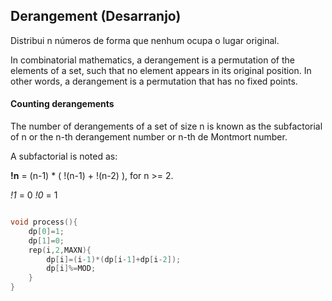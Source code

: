 ## Derangement (Desarranjo)

Distribui n números de forma que nenhum ocupa o lugar original.


In combinatorial mathematics, a derangement is a permutation of the elements of a set, such that no element appears in its original position. In other words, a derangement is a permutation that has no fixed points.

#### Counting derangements 

The number of derangements of a set of size n is known as the subfactorial of n or the n-th derangement number or n-th de Montmort number.

A subfactorial is noted as: 

**!n** = (n-1) * ( !(n-1) + !(n-2) ), for n >= 2.

*!1* = 0
*!0* = 1 

```cpp

void process(){
    dp[0]=1;
    dp[1]=0;
    rep(i,2,MAXN){
        dp[i]=(i-1)*(dp[i-1]+dp[i-2]);
        dp[i]%=MOD;
    }
}

```